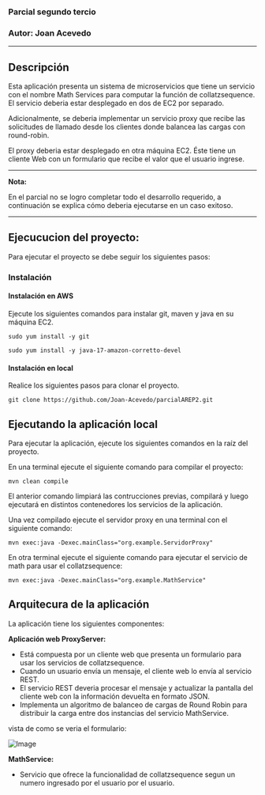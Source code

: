 ### Parcial segundo tercio

### Autor: Joan Acevedo

---

## Descripción

Esta aplicación presenta un sistema de microservicios que tiene un servicio con el nombre Math Services para computar la función de collatzsequence. El servicio deberia estar desplegado en dos de EC2 por separado. 

Adicionalmente, se  deberia implementar un servicio proxy que recibe las solicitudes de llamado desde los clientes donde balancea las cargas con round-robin. 

El proxy deberia estar desplegado en otra máquina EC2. Éste tiene un cliente Web con un formulario que recibe el valor que el usuario ingrese.

---

**Nota:**

En el parcial no se logro completar todo el desarrollo requerido, a continuación se explica cómo deberia ejecutarse en un caso exitoso.

---

## Ejecucucion del proyecto:

Para ejecutar el proyecto se debe seguir los siguientes pasos:

### Instalación

#### Instalación en AWS

Ejecute los siguientes comandos para instalar git, maven y java en su máquina EC2.

```ssh
sudo yum install -y git
```

```ssh
sudo yum install -y java-17-amazon-corretto-devel
```

#### Instalación en local 

Realice los siguientes pasos para clonar el proyecto.

```ssh
git clone https://github.com/Joan-Acevedo/parcialAREP2.git
```

## Ejecutando la aplicación local 

Para ejecutar la aplicación, ejecute los siguientes comandos en la raíz del proyecto.

En una terminal ejecute el siguiente comando para compilar el proyecto:

```ssh
mvn clean compile
```

El anterior comando limpiará las contrucciones previas, compilará y luego ejecutará en distintos contenedores los servicios de la aplicación.

Una vez compilado ejecute el servidor proxy en una terminal con el siguiente comando:

```ssh
mvn exec:java -Dexec.mainClass="org.example.ServidorProxy"
```

En otra terminal ejecute el siguiente comando para ejecutar el servicio de math para usar el collatzsequence:

```ssh
mvn exec:java -Dexec.mainClass="org.example.MathService"
```


## Arquitecura de la aplicación 

La aplicación tiene los siguientes componentes:

**Aplicación web ProxyServer:**

- Está compuesta por un cliente web que presenta un formulario para usar los servicios de collatzsequence.
- Cuando un usuario envía un mensaje, el cliente web lo envía al servicio REST.
- El servicio REST deveria procesar el mensaje y actualizar la pantalla del cliente web con la información devuelta en formato JSON.
- Implementa un algoritmo de balanceo de cargas de Round Robin para distribuir la carga entre dos instancias del servicio MathService.

vista de como se veria el formulario:

![Image](https://github.com/user-attachments/assets/3ce25a2c-1448-40b3-9093-2670265d75f3)

**MathService:**

- Servicio que ofrece la funcionalidad de collatzsequence segun un numero ingresado por el usuario por el usuario.


